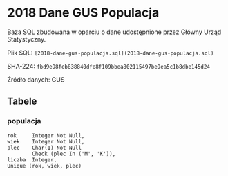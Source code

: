 # 2018 Dane GUS Populacja

Baza SQL zbudowana w oparciu o dane udostępnione przez Główny Urząd Statystyczny.

Plik SQL: `[2018-dane-gus-populacja.sql](2018-dane-gus-populacja.sql)`

SHA-224: `fbd9e98feb838840dfe8f109bbea802115497be9ea5c1b8dbe145d24`

Źródło danych: GUS

## Tabele
### populacja
    rok     Integer Not Null,
    wiek    Integer Not Null,
    plec    Char(1) Not Null
            Check (plec In ('M', 'K')),
    liczba  Integer,
    Unique (rok, wiek, plec)